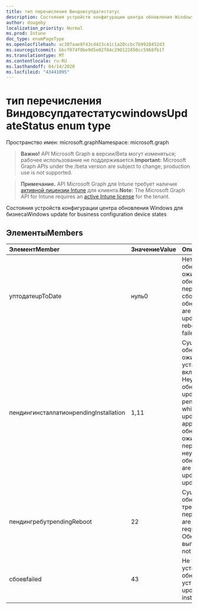 ```yaml
---
title: тип перечисления Виндовсупдатестатус
description: Состояния устройств конфигурации центра обновления Windows для бизнеса
author: dougeby
localization_priority: Normal
ms.prod: Intune
doc_type: enumPageType
ms.openlocfilehash: ac307aae8f43cd423c41c1a20ccbc7b9928452d3
ms.sourcegitcommit: bbcf074f0be9d5e02f84c290122850cc5968fb1f
ms.translationtype: MT
ms.contentlocale: ru-RU
ms.lasthandoff: 04/14/2020
ms.locfileid: "43441095"
---
```

# <a name="windowsupdatestatus-enum-type"></a><span data-ttu-id="81b80-103">тип перечисления Виндовсупдатестатус</span><span class="sxs-lookup"><span data-stu-id="81b80-103">windowsUpdateStatus enum type</span></span>

<span data-ttu-id="81b80-104">Пространство имен: microsoft.graph</span><span class="sxs-lookup"><span data-stu-id="81b80-104">Namespace: microsoft.graph</span></span>

> <span data-ttu-id="81b80-105">**Важно!** API Microsoft Graph в версии/Beta могут изменяться; рабочее использование не поддерживается.</span><span class="sxs-lookup"><span data-stu-id="81b80-105">**Important:** Microsoft Graph APIs under the /beta version are subject to change; production use is not supported.</span></span>

> <span data-ttu-id="81b80-106">**Примечание.** API Microsoft Graph для Intune требует наличия [активной лицензии Intune](https://go.microsoft.com/fwlink/?linkid=839381) для клиента.</span><span class="sxs-lookup"><span data-stu-id="81b80-106">**Note:** The Microsoft Graph API for Intune requires an [active Intune license](https://go.microsoft.com/fwlink/?linkid=839381) for the tenant.</span></span>

<span data-ttu-id="81b80-107">Состояния устройств конфигурации центра обновления Windows для бизнеса</span><span class="sxs-lookup"><span data-stu-id="81b80-107">Windows update for business configuration device states</span></span>

## <a name="members"></a><span data-ttu-id="81b80-108">Элементы</span><span class="sxs-lookup"><span data-stu-id="81b80-108">Members</span></span>
|<span data-ttu-id="81b80-109">Элемент</span><span class="sxs-lookup"><span data-stu-id="81b80-109">Member</span></span>|<span data-ttu-id="81b80-110">Значение</span><span class="sxs-lookup"><span data-stu-id="81b80-110">Value</span></span>|<span data-ttu-id="81b80-111">Описание</span><span class="sxs-lookup"><span data-stu-id="81b80-111">Description</span></span>|
|:---|:---|:---|
|<span data-ttu-id="81b80-112">уптодате</span><span class="sxs-lookup"><span data-stu-id="81b80-112">upToDate</span></span>|<span data-ttu-id="81b80-113">нуль</span><span class="sxs-lookup"><span data-stu-id="81b80-113">0</span></span>|<span data-ttu-id="81b80-114">Нет ожидающих обновлений, ожидающих обновлений для перезагрузки и без сбоев обновлений.</span><span class="sxs-lookup"><span data-stu-id="81b80-114">There are no pending updates, no pending reboot updates and no failed updates.</span></span>|
|<span data-ttu-id="81b80-115">пендингинсталлатион</span><span class="sxs-lookup"><span data-stu-id="81b80-115">pendingInstallation</span></span>|<span data-ttu-id="81b80-116">1,1</span><span class="sxs-lookup"><span data-stu-id="81b80-116">1</span></span>|<span data-ttu-id="81b80-117">Существуют обновления, ожидающие установки, которые включают Неутвержденные обновления.</span><span class="sxs-lookup"><span data-stu-id="81b80-117">There are updates that’s pending installation which includes updates that are not approved.</span></span> <span data-ttu-id="81b80-118">Нет обновлений, ожидающих перезагрузки, неудачных обновлений.</span><span class="sxs-lookup"><span data-stu-id="81b80-118">There are no Pending reboot updates, no failed updates.</span></span>|
|<span data-ttu-id="81b80-119">пендингребут</span><span class="sxs-lookup"><span data-stu-id="81b80-119">pendingReboot</span></span>|<span data-ttu-id="81b80-120">2</span><span class="sxs-lookup"><span data-stu-id="81b80-120">2</span></span>|<span data-ttu-id="81b80-121">Существуют обновления, требующие перезагрузки.</span><span class="sxs-lookup"><span data-stu-id="81b80-121">There are updates that requires reboot.</span></span> <span data-ttu-id="81b80-122">Обновления не выполнены.</span><span class="sxs-lookup"><span data-stu-id="81b80-122">There are not failed updates.</span></span>|
|<span data-ttu-id="81b80-123">сбоев</span><span class="sxs-lookup"><span data-stu-id="81b80-123">failed</span></span>|<span data-ttu-id="81b80-124">4</span><span class="sxs-lookup"><span data-stu-id="81b80-124">3</span></span>|<span data-ttu-id="81b80-125">Не удалось установить обновления на устройстве.</span><span class="sxs-lookup"><span data-stu-id="81b80-125">There are updates failed to install on the device.</span></span>|



